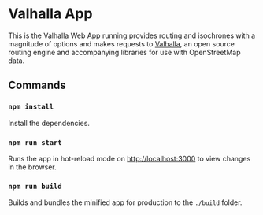 # Valhalla App

This is the Valhalla Web App running provides routing and isochrones with a magnitude of options and makes requests to [Valhalla](https://github.com/valhalla/valhalla), an open source routing engine and accompanying libraries for use with OpenStreetMap data.

## Commands

### `npm install`

Install the dependencies.

### `npm run start`

Runs the app in hot-reload mode on [http://localhost:3000](http://localhost:3000) to view changes in the browser.

### `npm run build`

Builds and bundles the minified app for production to the `./build` folder.
